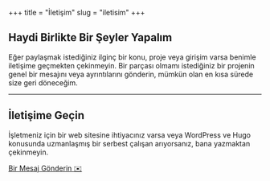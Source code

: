+++
title = "İletişim"
slug = "iletisim"
+++

<div class="container">
<div class="row">
<div class="col-12 text-center">
       <h2 class="section-title mb-3">Haydi Birlikte Bir Şeyler Yapalım</h2>
</div>
</div>
<div class="row mb-3">
<div class="col-12 text-center">
<p class="section-title">Eğer paylaşmak istediğiniz ilginç bir konu, proje veya girişim varsa benimle iletişime geçmekten çekinmeyin.
Bir parçası olmamı istediğiniz bir projenin genel bir mesajını veya ayrıntılarını gönderin, mümkün olan en kısa sürede size geri döneceğim.</p>
<hr/>
</div>
</div>

<div class="row justify-content-center">
<div class="col-lg-7">
<div class="p-5 bg-light">
          <h2 class="h4 text-black mb-3">İletişime Geçin</h2>
<div class="row align-items-center">
<div class="col-lg-7 text-left">

İşletmeniz için bir web sitesine ihtiyacınız varsa veya WordPress ve Hugo konusunda uzmanlaşmış bir serbest çalışan arıyorsanız, bana yazmaktan çekinmeyin.

</div>
<div class="col-lg-5 text-center">

<a href="mailto:alperor@gmail.com?cc=alper@eorus.com&subject=Contact From Eorus Website" class="btn btn-primary mr-2 mb-5">Bir Mesaj Gönderin ✉️</a>
</div>
</div>
</div>
</div>
</div>
</div>

